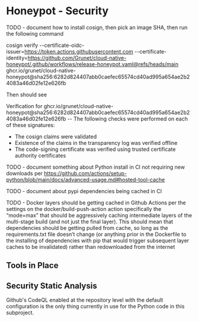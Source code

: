 # Honeypot - Security

TODO - document how to install cosign, then pick an image SHA, then run the following command

cosign verify --certificate-oidc-issuer=https://token.actions.githubusercontent.com --certificate-identity=https://github.com/Grunet/cloud-native-honeypot/.github/workflows/release-honeypot.yaml@refs/heads/main ghcr.io/grunet/cloud-native-honeypot@sha256:6282d824407abb0caefec65574cd40ad995a654ae2b24083a46d02fe12e626fb

Then should see 

Verification for ghcr.io/grunet/cloud-native-honeypot@sha256:6282d824407abb0caefec65574cd40ad995a654ae2b24083a46d02fe12e626fb --
The following checks were performed on each of these signatures:
  - The cosign claims were validated
  - Existence of the claims in the transparency log was verified offline
  - The code-signing certificate was verified using trusted certificate authority certificates

TODO - document something about Python install in CI not requiring new downloads per https://github.com/actions/setup-python/blob/main/docs/advanced-usage.md#hosted-tool-cache

TODO - document about pypi dependencies being cached in CI

TODO - Docker layers should be getting cached in Github Actions per the settings on the docker/build-push-action action specifically the “mode=max” that should be aggressively caching intermediate layers of the multi-stage build (and not just the final layer). This should mean that dependencies should be getting pulled from cache, so long as the requirements.txt file doesn’t change (or anything prior in the Dockerfile to the installing of dependencies with pip that would trigger subsequent layer caches to be invalidated) rather than redownloaded from the internet

## Tools in Place

## Security Static Analysis

Github's CodeQL enabled at the repository level with the default configuration is the only thing currently in use for the Python code in this subproject.